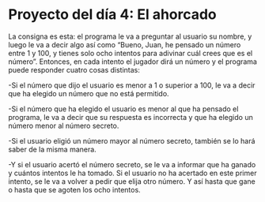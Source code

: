 # Proyecto del día 4: El ahorcado

La consigna es esta: el programa le va a preguntar al usuario su nombre, y luego le va a decir
algo así como “Bueno, Juan, he pensado un número entre 1 y 100, y tienes solo ocho intentos
para adivinar cuál crees que es el número”. Entonces, en cada intento el jugador dirá un
número y el programa puede responder cuatro cosas distintas:

-Si el número que dijo el usuario es menor a 1 o superior a 100, le va a decir que ha elegido
un número que no está permitido.

-Si el número que ha elegido el usuario es menor al que ha pensado el programa, le va a
decir que su respuesta es incorrecta y que ha elegido un número menor al número secreto.

-Si el usuario eligió un número mayor al número secreto, también se lo hará saber de la
misma manera.

-Y si el usuario acertó el número secreto, se le va a informar que ha ganado y cuántos
intentos le ha tomado.
Si el usuario no ha acertado en este primer intento, se le va a volver a pedir que elija otro
número. Y así hasta que gane o hasta que se agoten los ocho intentos.